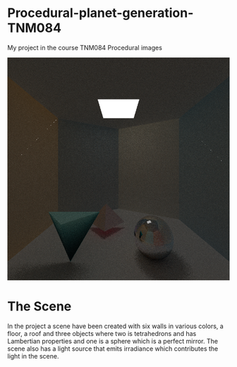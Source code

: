 # Procedural-planet-generation-TNM084
My project in the course TNM084 Procedural images

![alt text](https://raw.githubusercontent.com/SofiaSproge/TNCG15-Monte-Carlo-Ray-Tracer/main/30-1-1.png)

<h1>The Scene</h1>
<p>In the project a scene have been created with six walls in various colors, a floor, a roof and three objects where two is tetrahedrons and has Lambertian properties and one is a sphere which is a perfect mirror. The scene also has a light source that emits irradiance which contributes the light in the scene.</p>
